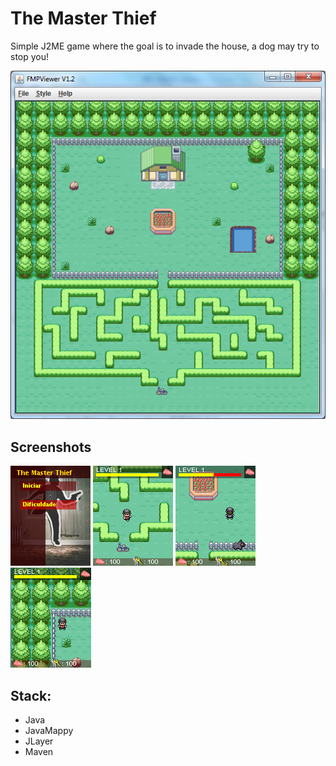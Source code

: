 # The Master Thief

   Simple J2ME game where the goal is to invade the house, a dog may try to stop you!
   
![Map](img/map.png)

## Screenshots

![Menu](img/menu.png)
![Game](img/start.png)
![Game](img/dog.png)
![Game](img/game.png)

## Stack:
* Java
* JavaMappy
* JLayer
* Maven


